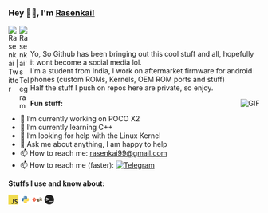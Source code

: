 ### Hey 👋🏽, I'm [Rasenkai!](t.me/SeiyaRyuguin) 
<a href="https://twitter.com/Rasenkai_99">
  <img align="left" alt="Rasenkai | Twitter" width="22px" src="https://cdn.jsdelivr.net/npm/simple-icons@v3/icons/twitter.svg" />
</a>
<a href="https://t.me/SeiyaRyuguin">
  <img align="left" alt="Rasenkai's Telegram" width="22px" src="https://cdn.jsdelivr.net/npm/simple-icons@v3/icons/telegram.svg" />
</a>

<br>
<br>

<text aligh="right">Yo, So Github has been bringing out this cool stuff and all, hopefully it wont become a social media lol.
<br>
I'm a student from India, I work on aftermarket firmware for android phones (custom ROMs, Kernels, OEM ROM ports and stuff)
<br>
Half the stuff I push on repos here are private, so enjoy.

  <img align="right" alt="GIF" src="https://media.giphy.com/media/836HiJc7pgzy8iNXCn/giphy.gif" />
  
**Fun stuff:**

- 🔭 I’m currently working on POCO X2
- 🌱 I’m currently learning C++ 
- 🤔 I’m looking for help with the Linux Kernel
- 💬 Ask me about anything, I am happy to help
- 📫 How to reach me: rasenkai99@gmail.com
- 📫 How to reach me (faster): [![Telegram](https://img.shields.io/badge/dynamic/json?logo=telegram&label=%40RequiemCommunity&labelColor=282c34&suffix=+members&color=2CA5E0&query=%24.data.totalSubs&url=https%3A%2F%2Fapi.spencerwoo.com%2Fsubstats%2F%3Fsource%3Dtelegram%26queryKey%3DRequiemCommunity&longCache=true)](https://t.me/RequiemCommunity) 

**Stuffs I use and know about:**  

<code><img height="20" src="https://raw.githubusercontent.com/github/explore/80688e429a7d4ef2fca1e82350fe8e3517d3494d/topics/javascript/javascript.png"></code>
<code><img height="20" src="https://raw.githubusercontent.com/github/explore/80688e429a7d4ef2fca1e82350fe8e3517d3494d/topics/python/python.png"></code>
<code><img height="20" src="https://raw.githubusercontent.com/github/explore/80688e429a7d4ef2fca1e82350fe8e3517d3494d/topics/git/git.png"></code>
<code><img height="20" src="https://raw.githubusercontent.com/github/explore/80688e429a7d4ef2fca1e82350fe8e3517d3494d/topics/terminal/terminal.png"></code>
